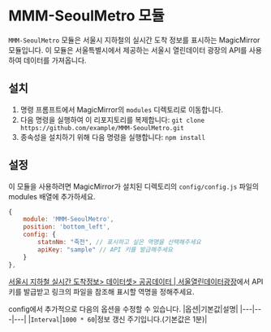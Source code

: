 # MMM-SeoulMetro 모듈

`MMM-SeoulMetro` 모듈은 서울시 지하철의 실시간 도착 정보를 표시하는 MagicMirror 모듈입니다. 이 모듈은 서울특별시에서 제공하는 서울시 열린데이터 광장의 API를 사용하여 데이터를 가져옵니다.

## 설치

1. 명령 프롬프트에서 MagicMirror의 `modules` 디렉토리로 이동합니다.
2. 다음 명령을 실행하여 이 리포지토리를 복제합니다: `git clone https://github.com/example/MMM-SeoulMetro.git`
3. 종속성을 설치하기 위해 다음 명령을 실행합니다: `npm install`

## 설정

이 모듈을 사용하려면 MagicMirror가 설치된 디렉토리의 `config/config.js` 파일의 modules 배열에 추가하세요.

```javascript
{
	module: 'MMM-SeoulMetro',
	position: 'bottom_left',
	config: {
		statnNm: "죽전", // 표시하고 싶은 역명을 선택해주세요
		apiKey: "sample" // API 키를 발급해주세요
	}
},
```

[서울시 지하철 실시간 도착정보> 데이터셋> 공공데이터 | 서울열린데이터광장](http://data.seoul.go.kr/dataList/OA-12764/A/1/datasetView.do;jsessionid=E12A991C22BD40C06C953E0B153FB238.new_portal-svr-21)에서 API 키를 발급받고 링크의 파일을 참조해 표시할 역명을 정해주세요.

config에서 추가적으로 다음의 옵션을 수정할 수 있습니다.
|옵션|기본값|설명|
|---|---|---|
|`Interval`|`1000 * 60`|정보 갱신 주기입니다.(기본값은 1분)|
